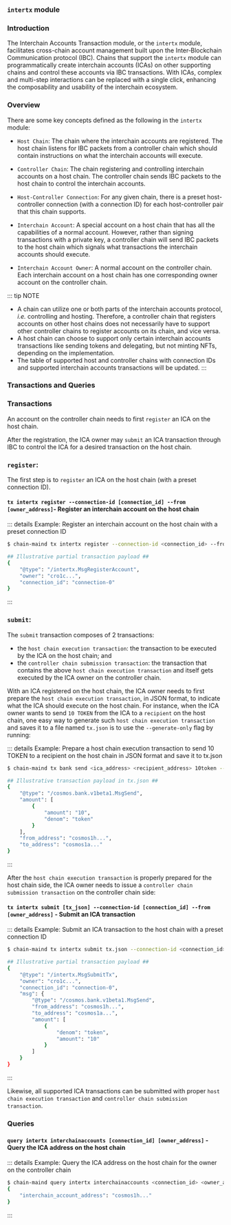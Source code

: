 ### `intertx` module

### Introduction

The Interchain Accounts Transaction module, or the `intertx` module, facilitates cross-chain account management built upon 
the Inter‐Blockchain Communication protocol (IBC). 
Chains that support the `intertx` module can programmatically create interchain accounts (ICAs) on other supporting chains 
and control these accounts via IBC transactions.
With ICAs, complex and multi-step interactions can be replaced with a single click, 
enhancing the composability and usability of the interchain ecosystem.

### Overview

There are some key concepts defined as the following in the `intertx` module:

- `Host Chain`: The chain where the interchain accounts are registered. The host chain listens for IBC packets from a controller chain which should contain instructions on what the interchain accounts will execute.

- `Controller Chain`: The chain registering and controlling interchain accounts on a host chain. The controller chain sends IBC packets to the host chain to control the interchain accounts.

- `Host-Controller Connection`: For any given chain, there is a preset host-controller connection (with a connection ID) for each host-controller pair that this chain supports.

[//]: # (A controller chain must have at least one interchain accounts authentication module in order to act as a controller chain.)

[//]: # (`Authentication Module`: A custom IBC application module on the controller chain that uses the Interchain Accounts module API to build custom logic for the creation & management of interchain accounts. For a controller chain to utilize the interchain accounts module functionality, an authentication module is required.)

- `Interchain Account`: A special account on a host chain that has all the capabilities of a normal account. However, rather than signing transactions with a private key, a controller chain will send IBC packets to the host chain which signals what transactions the interchain accounts should execute.

- `Interchain Account Owner`: A normal account on the controller chain. Each interchain account on a host chain has one corresponding owner account on the controller chain.

::: tip NOTE
- A chain can utilize one or both parts of the interchain accounts protocol, _i.e._ controlling and hosting. 
Therefore, a controller chain that registers accounts on other host chains does not necessarily have to support other controller chains to register accounts on its chain, and vice versa.
- A host chain can choose to support only certain interchain accounts transactions like sending tokens and delegating, but not minting NFTs, depending on the implementation.
- The table of supported host and controller chains with connection IDs and supported interchain accounts transactions will be updated.
:::


### Transactions and Queries

### Transactions
An account on the controller chain needs to first `register` an ICA on the host chain.

After the registration, the ICA owner may `submit` an ICA transaction through IBC to control the ICA for a desired transaction on the host chain.

### `register`:
The first step is to `register` an ICA on the host chain (with a preset connection ID).

#### `tx intertx register --connection-id [connection_id] --from [owner_address]`- **Register an interchain account on the host chain**

::: details Example: Register an interchain account on the host chain with a preset connection ID

```bash
$ chain-maind tx intertx register --connection-id <connection_id> --from <owner_address> --chain-id <controller-chain-id>

## Illustrative partial transaction payload ##
{
    "@type": "/intertx.MsgRegisterAccount",
    "owner": "cro1c...",
    "connection_id": "connection-0"
}
```
:::

### `submit`:
The `submit` transaction composes of 2 transactions:
- the `host chain execution transaction`: the transaction to be executed by the ICA on the host chain; and
- the `controller chain submission transaction`: the transaction that contains the above `host chain execution transaction` and itself gets executed by the ICA owner on the controller chain.

With an ICA registered on the host chain, the ICA owner needs to first prepare the `host chain execution transaction`, in JSON format, to indicate what the ICA should execute on the host chain.
For instance, when the ICA owner wants to send `10 TOKEN` from the ICA to a `recipient` on the host chain,
one easy way to generate such `host chain execution transaction` and saves it to a file named `tx.json` is to use the `--generate-only` flag by running:

::: details Example: Prepare a host chain execution transaction to send 10 TOKEN to a recipient on the host chain in JSON format and save it to tx.json

```bash
$ chain-maind tx bank send <ica_address> <recipient_address> 10token --chain-id <host-chain-id> --generate-only > tx.json

## Illustrative transaction payload in tx.json ##
{
    "@type": "/cosmos.bank.v1beta1.MsgSend",
    "amount": [
        {
            "amount": "10",
            "denom": "token"
        }
    ],
    "from_address": "cosmos1h...",
    "to_address": "cosmos1a..."
}
```
:::

After the `host chain execution transaction` is properly prepared for the host chain side, 
the ICA owner needs to issue a `controller chain submission transaction` on the controller chain side:

#### `tx intertx submit [tx_json] --connection-id [connection_id] --from [owner_address]` - **Submit an ICA transaction**

::: details Example: Submit an ICA transaction to the host chain with a preset connection ID

```bash
$ chain-maind tx intertx submit tx.json --connection-id <connection_id> --from <owner_address> --chain-id <controller-chain-id>

## Illustrative partial transaction payload ##
{
    "@type": "/intertx.MsgSubmitTx",
    "owner": "cro1c...",
    "connection_id": "connection-0",
    "msg": {
        "@type": "/cosmos.bank.v1beta1.MsgSend",
        "from_address": "cosmos1h...",
        "to_address": "cosmos1a...",
        "amount": [
            {
                "denom": "token",
                "amount": "10"
            }
        ]
    }
}
```
:::

Likewise, all supported ICA transactions can be submitted with proper `host chain execution transaction` and `controller chain submission transaction`.


### Queries

#### `query intertx interchainaccounts [connection_id] [owner_address]` - Query the ICA address on the host chain

::: details Example: Query the ICA address on the host chain for the owner on the controller chain
```bash
$ chain-maind query intertx interchainaccounts <connection_id> <owner_address> --output json | jq
{
    "interchain_account_address": "cosmos1h..."
}
```
:::
